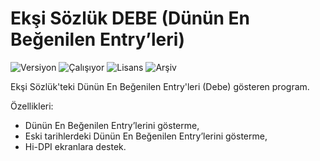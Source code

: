 # Ekşi Sözlük DEBE (Dünün En Beğenilen Entry’leri)

<img src="https://img.shields.io/badge/Versiyon-1.25-blueviolet.svg?style=flat" alt="Versiyon" /> <img src="https://img.shields.io/badge/Durum-Çalışıyor-success.svg?style=flat" alt="Çalışıyor" /> <img src="https://img.shields.io/badge/Lisans-MIT-blue.svg?style=flat" alt="Lisans" /> <img src="https://img.shields.io/badge/Arşiv-orange.svg?style=flat" alt="Arşiv" /> 

Ekşi Sözlük'teki Dünün En Beğenilen Entry'leri (Debe) gösteren program. 

Özellikleri:

* Dünün En Beğenilen Entry’lerini gösterme,
* Eski tarihlerdeki Dünün En Beğenilen Entry’lerini gösterme,
* Hi-DPI ekranlara destek.